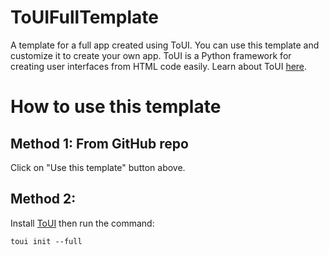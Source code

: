 # ToUIFullTemplate
A template for a full app created using ToUI. You can use this template and customize it to create your own app. ToUI is a Python framework for creating user interfaces from HTML code easily. Learn about ToUI [here](https://github.com/mubarakalmehairbi/ToUI).

# How to use this template
## Method 1: From GitHub repo
Click on "Use this template" button above.

## Method 2:
Install [ToUI](https://github.com/mubarakalmehairbi/ToUI) then run the command:
```
toui init --full
```
